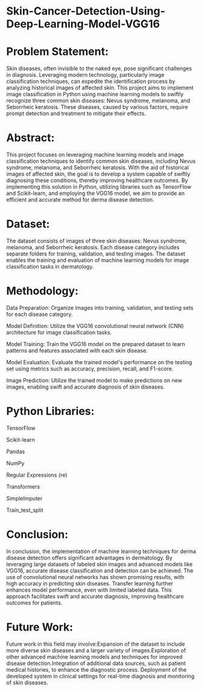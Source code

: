 # Skin-Cancer-Detection-Using-Deep-Learning-Model-VGG16

# Problem Statement:
Skin diseases, often invisible to the naked eye, pose significant challenges in diagnosis. Leveraging modern technology, particularly image classification techniques, can expedite the identification process by analyzing historical images of affected skin. This project aims to implement image classification in Python using machine learning models to swiftly recognize three common skin diseases: Nevus syndrome, melanoma, and Seborrheic keratosis. These diseases, caused by various factors, require prompt detection and treatment to mitigate their effects.

# Abstract:
This project focuses on leveraging machine learning models and image classification techniques to identify common skin diseases, including Nevus syndrome, melanoma, and Seborrheic keratosis. With the aid of historical images of affected skin, the goal is to develop a system capable of swiftly diagnosing these conditions, thereby improving healthcare outcomes. By implementing this solution in Python, utilizing libraries such as TensorFlow and Scikit-learn, and employing the VGG16 model, we aim to provide an efficient and accurate method for derma disease detection.

# Dataset:
The dataset consists of images of three skin diseases: Nevus syndrome, melanoma, and Seborrheic keratosis. Each disease category includes separate folders for training, validation, and testing images. The dataset enables the training and evaluation of machine learning models for image classification tasks in dermatology.

# Methodology:
Data Preparation: Organize images into training, validation, and testing sets for each disease category.

Model Definition: Utilize the VGG16 convolutional neural network (CNN) architecture for image classification tasks.

Model Training: Train the VGG16 model on the prepared dataset to learn patterns and features associated with each skin disease.

Model Evaluation: Evaluate the trained model's performance on the testing set using metrics such as accuracy, precision, recall, and F1-score.

Image Prediction: Utilize the trained model to make predictions on new images, enabling swift and accurate diagnosis of skin diseases.

# Python Libraries:
TensorFlow

Scikit-learn

Pandas

NumPy

Regular Expressions (re)

Transformers

SimpleImputer

Train_test_split

# Conclusion:
In conclusion, the implementation of machine learning techniques for derma disease detection offers significant advantages in dermatology. By leveraging large datasets of labeled skin images and advanced models like VGG16, accurate disease classification and detection can be achieved. The use of convolutional neural networks has shown promising results, with high accuracy in predicting skin diseases. Transfer learning further enhances model performance, even with limited labeled data. This approach facilitates swift and accurate diagnosis, improving healthcare outcomes for patients.

# Future Work:
Future work in this field may involve:Expansion of the dataset to include more diverse skin diseases and a larger variety of images.Exploration of other advanced machine learning models and techniques for improved disease detection.Integration of additional data sources, such as patient medical histories, to enhance the diagnostic process. Deployment of the developed system in clinical settings for real-time diagnosis and monitoring of skin diseases.
